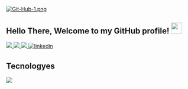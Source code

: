 [![Git-Hub-1.png](https://i.postimg.cc/pVY6rTyf/Git-Hub-1.png)](https://postimg.cc/rzsJYq1s)

<h2> Hello There, Welcome to my GitHub profile! <img src="https://github.com/abdoachhoubi/abdoachhoubi/blob/main/gifs/Hi.gif" width="30"></h2>
<div>
  <a href="cbernal54@gmail.com" target="_blank">
  <img src=https://img.shields.io/badge/Gmail-D14836?style=for-the-badge&logo=gmail&logoColor=white />
  </a>
  <a href="leanber02@outlook.com" target="_blank">
  <img src=https://img.shields.io/badge/Microsoft_Outlook-0078D4?style=for-the-badge&logo=microsoft-outlook&logoColor=white />
  </a>
  <a href="https://linkedin.com/in/bernaleandro" target="_blank">
  <img src=https://img.shields.io/badge/WhatsApp-25D366?style=for-the-badge&logo=whatsapp&logoColor=white />
  </a>
  <a href="https://linkedin.com/in/bernaleandro" target="_blank">
  <img src=https://img.shields.io/badge/linkedin-%2300acee.svg?color=405DE6&style=for-the-badge&logo=linkedin&logoColor=white alt=linkedin style="margin-bottom: 5px;" />
  </a>
</div>

<h2>Tecnologyes</h2>
<p align="left">
  <a href="https://skillicons.dev">
    <img src="https://skillicons.dev/icons?i=cs,dotnet,py,html,css,js,gcp" />
  </a>
</p>
